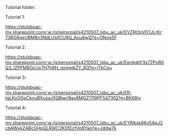 Tutorial folder:

Tutorial 1:

https://stulsbuac-my.sharepoint.com/:w:/g/personal/s4210507_lsbu_ac_uk/EVZRt3nV0TJLrKr736G6qeUBM8n3NdLUsIICU9Q_Aou8wQ?e=ONog5F

Tutorial 2:

https://stulsbuac-my.sharepoint.com/:w:/g/personal/s4210507_lsbu_ac_uk/EenkgbY3s7ZPoR0Q3_lZPFMBGcUx7H7hRH_gomejkZY_6Q?e=jTkCqu

Tutorial 3:

https://stulsbuac-my.sharepoint.com/:w:/g/personal/s4210507_lsbu_ac_uk/ER-tgLKxOSpCknuBXuzaJ5QBwrI9av8MQZ17I9PF5473fQ?e=BK68jy

Tutorial 4:

https://stulsbuac-my.sharepoint.com/:w:/g/personal/s4210507_lsbu_ac_uk/EYRlksk86o5ApJ2cbAWykZABcGHpQLRWC2K0fEcfVq8Yag?e=Jddw7k
